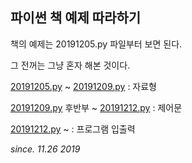 ## 파이썬 책 예제 따라하기


책의 예제는 20191205.py 파일부터 보면 된다.

그 전꺼는 그냥 혼자 해본 것이다.

[20191205.py](20191205.py) ~ [20191209.py](20191209.py) : 자료형

[20191209.py](20191209.py) 후반부 ~ [20191212.py](20191212.py) : 제어문

[20191212.py](20191212.py) ~ : 프로그램 입출력

*since. 11.26 2019*